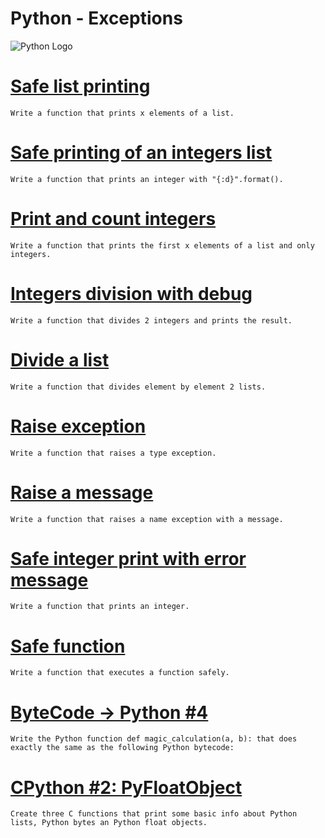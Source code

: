 # Python - Exceptions
![Python Logo](../pythonlogo.jpg)

# [Safe list printing]()
	Write a function that prints x elements of a list.
# [Safe printing of an integers list]()
	Write a function that prints an integer with "{:d}".format().
# [Print and count integers]()
	Write a function that prints the first x elements of a list and only integers.
# [Integers division with debug]()
	Write a function that divides 2 integers and prints the result.
# [Divide a list]()
	Write a function that divides element by element 2 lists.
# [Raise exception]()
	Write a function that raises a type exception.
# [Raise a message]()
	Write a function that raises a name exception with a message.
# [Safe integer print with error message]()
	Write a function that prints an integer.
# [Safe function]()
	Write a function that executes a function safely.
# [ByteCode -> Python #4]()
	Write the Python function def magic_calculation(a, b): that does exactly the same as the following Python bytecode:
# [CPython #2: PyFloatObject]()
	Create three C functions that print some basic info about Python lists, Python bytes an Python float objects.

